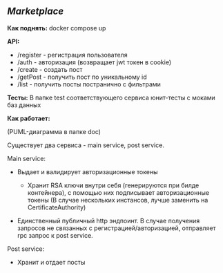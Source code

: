 ## ***Marketplace***

**Как поднять:**
docker compose up


**API:**

- /register - регистрация пользователя
- /auth - авторизация (возвращает jwt токен в cookie)
- /create - создать пост
- /getPost - получить пост по уникальному id
- /list - получить посты постранично с фильтрами

**Тесты:**
В папке test соответствующего сервиса юнит-тесты с моками баз данных

**Как работает:**

(PUML-диаграмма в папке doc)

Существует два сервиса - main service, post service. 

Main service:

- Выдает и валидирует авторизационные токены
    - Хранит RSA ключи внутри себя (генерируются при билде контейнера), с помощью них подписывает авторизационные токены (В случае нескольких инстансов, лучше заменить на CertificateAuthority)

- Единственный публичный http эндпоинт. В случае получения запросов не связанных с регистрацией/авторизацией, отправляет rpc запрос к post service.

Post service:
- Хранит и отдает посты
